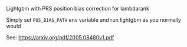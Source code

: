 Lightgbm with PRS position bias correction for lambdarank

Simply set `POS_BIAS_PATH` env variable and run lightgbm as you normally would

See: https://arxiv.org/pdf/2005.08480v1.pdf
